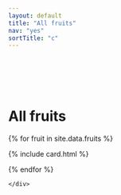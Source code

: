 ```yaml
---
layout: default
title: "All fruits"
nav: "yes"
sortTitle: "c"
---
```


<div class="container" style="padding-top: 2rem">


<div class="container" style="padding-top: 2rem">
	<h1>All fruits</h1>
	<div class="row">

{% for fruit in site.data.fruits %}

{% include card.html %}

{% endfor %}

	</div>
</div>
